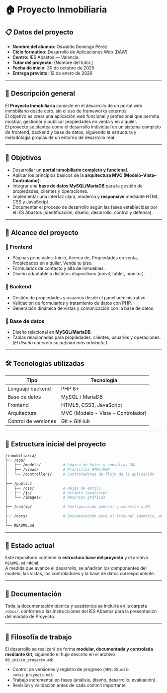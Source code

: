 # 🏠 Proyecto Inmobiliaria
## 📋 Datos del proyecto
- **Nombre del alumno:** Oswaldo Domingo Pérez  
- **Ciclo formativo:** Desarrollo de Aplicaciones Web (DAW)  
- **Centro:** IES Abastos — Valencia  
- **Tutor del proyecto:** [Nombre del tutor.]  
- **Fecha de inicio:** 30 de octubre de 2025  
- **Entrega prevista:** 12 de enero de 2026  
---
## 📘 Descripción general
El **Proyecto Inmobiliaria** consiste en el desarrollo de un portal web inmobiliario desde cero, sin el uso de frameworks externos.  
El objetivo es crear una aplicación web funcional y profesional que permita mostrar, gestionar y publicar propiedades en venta y en alquiler.  
El proyecto se plantea como el desarrollo individual de un sistema completo de frontend, backend y base de datos, siguiendo la estructura y metodología propias de un entorno de desarrollo real.

---

## 🎯 Objetivos
- Desarrollar un **portal inmobiliario completo y funcional**.  
- Aplicar los principios básicos de la **arquitectura MVC (Modelo–Vista–Controlador)**.  
- Integrar una **base de datos MySQL/MariaDB** para la gestión de propiedades, clientes y operaciones.  
- Implementar una interfaz clara, moderna y **responsive** mediante HTML, CSS y JavaScript.  
- Documentar el proceso de desarrollo según las fases establecidas por el IES Abastos (identificación, diseño, desarrollo, control y defensa).

---

## 🧩 Alcance del proyecto
### 🔹 Frontend
- Páginas principales: Inicio, Acerca de, Propiedades en venta, Propiedades en alquiler, Vende tu piso.  
- Formularios de contacto y alta de inmuebles.  
- Diseño adaptable a distintos dispositivos (móvil, tablet, monitor).  

### 🔹 Backend
- Gestión de propiedades y usuarios desde el panel administrativo.  
- Validación de formularios y tratamiento de datos con PHP.  
- Generación dinámica de vistas y comunicación con la base de datos.  

### 🔹 Base de datos
- Diseño relacional en **MySQL/MariaDB**.  
- Tablas relacionadas para propiedades, clientes, usuarios y operaciones.  
*(El diseño concreto se definirá más adelante.)*

---

## 🛠️ Tecnologías utilizadas
| Tipo | Tecnología |
|------|-------------|
| Lenguaje backend | PHP 8+ |
| Base de datos | MySQL / MariaDB |
| Frontend | HTML5, CSS3, JavaScript |
| Arquitectura | MVC (Modelo - Vista - Controlador) |
| Control de versiones | Git + GitHub |

---

## 📁 Estructura inicial del proyecto

```bash
/inmobiliaria/
├── /app/
│   ├── /models/          # Lógica de datos y consultas SQL
│   ├── /views/           # Plantillas HTML/PHP
│   └── /controllers/     # Controladores de flujo de la aplicación
│
├── /public/
│   ├── /css/             # Hojas de estilo
│   ├── /js/              # Scripts JavaScript
│   └── /images/          # Recursos gráficos
│
├── /config/              # Configuración general y conexión a BD
│
├── /docs/                # Documentación para el tribunal (memoria, anexos, etc.)
│
└── README.md
```

---

## 🧭 Estado actual
Este repositorio contiene la **estructura base del proyecto** y el archivo `README.md` inicial.  
A medida que avance el desarrollo, se añadirán los componentes del modelo, las vistas, los controladores y la base de datos correspondiente.

---

## 📄 Documentación
Toda la documentación técnica y académica se incluirá en la carpeta `/docs/`, conforme a las instrucciones del IES Abastos para la presentación del módulo de Proyecto.

---

## 🧠 Filosofía de trabajo
El desarrollo se realizará de forma **modular, documentada y controlada mediante Git**, siguiendo el flujo descrito en el archivo `00_inicio_proyecto.md`:
- Control de versiones y registro de progreso (`DEVLOG.md` o `notas_proyecto.md`).  
- Trabajo incremental en fases (análisis, diseño, desarrollo, evaluación).  
- Revisión y validación antes de cada commit importante.  

